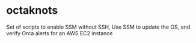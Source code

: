 # octaknots
Set of scripts to enable SSM without SSH, Use SSM to update the OS, and verify Orca alerts for an AWS EC2 instance
